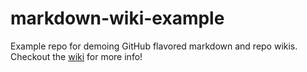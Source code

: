# markdown-wiki-example
Example repo for demoing GitHub flavored markdown and repo wikis. Checkout the [wiki](https://github.com/ryankgit/markdown-wiki-example/wiki) for more info!
